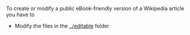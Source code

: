 To create or modify a public eBook-friendly version of a Wikipedia article you have to
   * Modify the files in the [../editable](editable) folder
